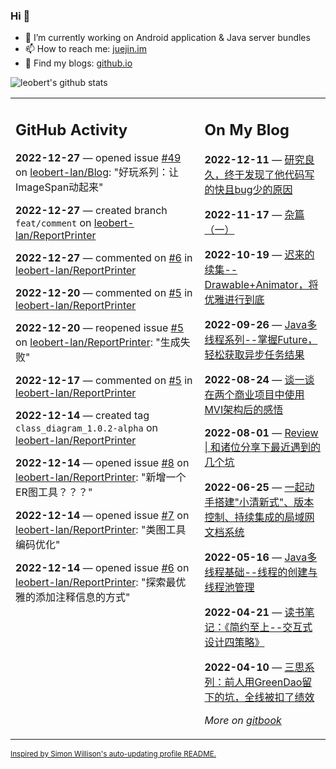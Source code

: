 ### Hi 👋

<!--
**leobert-lan/leobert-lan** is a ✨ _special_ ✨ repository because its `README.md` (this file) appears on your GitHub profile.

Here are some ideas to get you started:

- 🔭 I’m currently working on ...
- 🌱 I’m currently learning ...
- 👯 I’m looking to collaborate on ...
- 🤔 I’m looking for help with ...
- 💬 Ask me about ...
- 📫 How to reach me: ...
- 😄 Pronouns: ...
- ⚡ Fun fact: ...
-->

- 🔭 I’m currently working on Android application & Java server bundles
- 📫 How to reach me: [juejin.im](https://juejin.cn/user/2066737589654327)
- 👀 Find my blogs: [github.io](https://leobert-lan.github.io/)


![leobert's github stats](https://github-readme-stats.vercel.app/api?username=leobert-lan&show_icons=true&count_private=true)

<table><tr><td valign="top" width="60%">

## GitHub Activity
<!-- githubActivity starts -->
**2022-12-27** — opened issue [#49](https://github.com/leobert-lan/Blog/issues/49) on [leobert-lan/Blog](https://github.com/leobert-lan/Blog): "好玩系列：让ImageSpan动起来"

**2022-12-27** — created branch `feat/comment` on [leobert-lan/ReportPrinter](https://github.com/leobert-lan/ReportPrinter)

**2022-12-27** — commented on [#6](https://github.com/leobert-lan/ReportPrinter/issues/6#issuecomment-1365649288) in [leobert-lan/ReportPrinter](https://github.com/leobert-lan/ReportPrinter)

**2022-12-20** — commented on [#5](https://github.com/leobert-lan/ReportPrinter/issues/5#issuecomment-1358742764) in [leobert-lan/ReportPrinter](https://github.com/leobert-lan/ReportPrinter)

**2022-12-20** — reopened issue [#5](https://github.com/leobert-lan/ReportPrinter/issues/5) on [leobert-lan/ReportPrinter](https://github.com/leobert-lan/ReportPrinter): "生成失败"

**2022-12-17** — commented on [#5](https://github.com/leobert-lan/ReportPrinter/issues/5#issuecomment-1356120984) in [leobert-lan/ReportPrinter](https://github.com/leobert-lan/ReportPrinter)

**2022-12-14** — created tag `class_diagram_1.0.2-alpha` on [leobert-lan/ReportPrinter](https://github.com/leobert-lan/ReportPrinter)

**2022-12-14** — opened issue [#8](https://github.com/leobert-lan/ReportPrinter/issues/8) on [leobert-lan/ReportPrinter](https://github.com/leobert-lan/ReportPrinter): "新增一个ER图工具？？？"

**2022-12-14** — opened issue [#7](https://github.com/leobert-lan/ReportPrinter/issues/7) on [leobert-lan/ReportPrinter](https://github.com/leobert-lan/ReportPrinter): "类图工具编码优化"

**2022-12-14** — opened issue [#6](https://github.com/leobert-lan/ReportPrinter/issues/6) on [leobert-lan/ReportPrinter](https://github.com/leobert-lan/ReportPrinter): "探索最优雅的添加注释信息的方式"
<!-- githubActivity ends -->
</td><td valign="top" width="40%">

## On My Blog
<!-- blog starts -->
**2022-12-11** — [研究良久，终于发现了他代码写的快且bug少的原因](https://juejin.cn/post/7175772997582585917)

**2022-11-17** — [杂篇（一）](https://juejin.cn/post/7166899226260013093)

**2022-10-19** — [迟来的续集--Drawable+Animator，将优雅进行到底](https://juejin.cn/post/7155690991721119781)

**2022-09-26** — [Java多线程系列--掌握Future，轻松获取异步任务结果](https://juejin.cn/post/7147552484213719076)

**2022-08-24** — [谈一谈在两个商业项目中使用MVI架构后的感悟](https://juejin.cn/post/7135328592673636359)

**2022-08-01** — [Review | 和诸位分享下最近遇到的几个坑](https://juejin.cn/post/7126207584528236580)

**2022-06-25** — [一起动手搭建"小清新式"、版本控制、持续集成的局域网文档系统](https://juejin.cn/post/7113005887790268430)

**2022-05-16** — [Java多线程基础--线程的创建与线程池管理](https://juejin.cn/post/7098235227490746375)

**2022-04-21** — [读书笔记：《简约至上--交互式设计四策略》](https://juejin.cn/post/7088618995036717086)

**2022-04-10** — [三思系列：前人用GreenDao留下的坑，全线被扣了绩效](https://juejin.cn/post/7084803493290213406)
<!-- blog ends -->
_More on [gitbook](https://leobert-lan.github.io/)_
</td></tr></table>

<sub><a href="https://simonwillison.net/2020/Jul/10/self-updating-profile-readme/">Inspired by Simon Willison's auto-updating profile README.</a></sub>